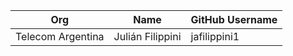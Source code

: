 | Org                    | Name                                      | GitHub Username        |
| -----------------------| ------------------------------------------| -----------------------|
| Telecom Argentina | Julián Filippini | jafilippini1 |
